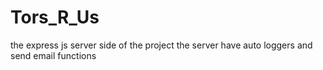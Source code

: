 # Tors_R_Us

the express js server side of the project
the server have auto loggers and send email functions
